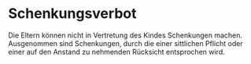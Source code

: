 # Schenkungsverbot

Die Eltern können nicht in Vertretung des Kindes Schenkungen machen. Ausgenommen sind Schenkungen, durch die einer sittlichen Pflicht oder einer auf den Anstand zu nehmenden Rücksicht entsprochen wird.